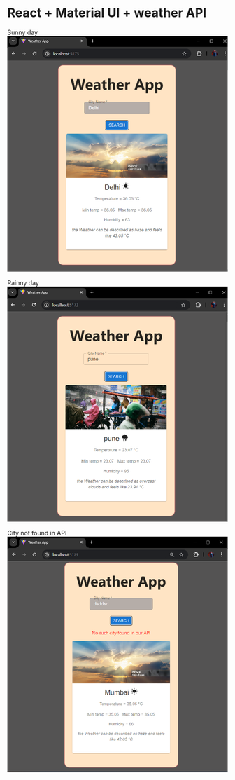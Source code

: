 # React + Material UI + weather API

Sunny day
![](image-1.png)

Rainny day
![](image-2.png)

City not found in API
![](image-3.png)
